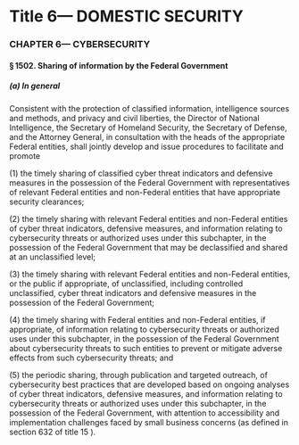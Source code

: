 
# Title 6— DOMESTIC SECURITY
### CHAPTER 6— CYBERSECURITY
#### § 1502. Sharing of information by the Federal Government
##### (a) In general

Consistent with the protection of classified information, intelligence sources and methods, and privacy and civil liberties, the Director of National Intelligence, the Secretary of Homeland Security, the Secretary of Defense, and the Attorney General, in consultation with the heads of the appropriate Federal entities, shall jointly develop and issue procedures to facilitate and promote

(1) the timely sharing of classified cyber threat indicators and defensive measures in the possession of the Federal Government with representatives of relevant Federal entities and non-Federal entities that have appropriate security clearances;

(2) the timely sharing with relevant Federal entities and non-Federal entities of cyber threat indicators, defensive measures, and information relating to cybersecurity threats or authorized uses under this subchapter, in the possession of the Federal Government that may be declassified and shared at an unclassified level;

(3) the timely sharing with relevant Federal entities and non-Federal entities, or the public if appropriate, of unclassified, including controlled unclassified, cyber threat indicators and defensive measures in the possession of the Federal Government;

(4) the timely sharing with Federal entities and non-Federal entities, if appropriate, of information relating to cybersecurity threats or authorized uses under this subchapter, in the possession of the Federal Government about cybersecurity threats to such entities to prevent or mitigate adverse effects from such cybersecurity threats; and

(5) the periodic sharing, through publication and targeted outreach, of cybersecurity best practices that are developed based on ongoing analyses of cyber threat indicators, defensive measures, and information relating to cybersecurity threats or authorized uses under this subchapter, in the possession of the Federal Government, with attention to accessibility and implementation challenges faced by small business concerns (as defined in section 632 of title 15 ).
